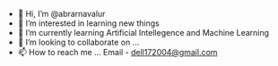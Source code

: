 - 👋 Hi, I’m @abrarnavalur
- 👀 I’m interested in learning new things
- 🌱 I’m currently learning Artificial Intellegence and Machine Learning
- 💞️ I’m looking to collaborate on ...
- 📫 How to reach me ... Email - dell172004@gmail.com

<!---
abrar00py/abrar00py is a ✨ special ✨ repository because its `README.md` (this file) appears on your GitHub profile.
You can click the Preview link to take a look at your changes.
--->
